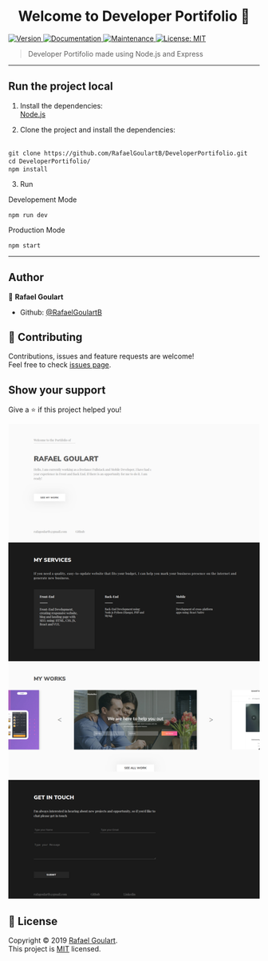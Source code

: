 <h1 align="center">Welcome to Developer Portifolio 👋</h1>
<p>
  <a href="https://www.npmjs.com/package/Developer Portifolio" target="_blank">
    <img alt="Version" src="https://img.shields.io/npm/v/Developer Portifolio.svg">
  </a>
  <a href="https://github.com/RafaelGoulartB/DeveloperPortifolio#readme" target="_blank">
    <img alt="Documentation" src="https://img.shields.io/badge/documentation-yes-brightgreen.svg" />
  </a>
  <a href="https://github.com/RafaelGoulartB/DeveloperPortifolio/graphs/commit-activity" target="_blank">
    <img alt="Maintenance" src="https://img.shields.io/badge/Maintained%3F-yes-green.svg" />
  </a>
  <a href="https://github.com/RafaelGoulartB/DeveloperPortifolio/blob/master/LICENSE" target="_blank">
    <img alt="License: MIT" src="https://img.shields.io/github/license/RafaelGoulartB/Developer Portifolio" />
  </a>
</p>

> Developer Portifolio made using Node.js and Express

-----

## Run the project local
1. Install the dependencies:      
[Node.js](https://nodejs.org/en/)

2. Clone the project and install the dependencies:
```

git clone https://github.com/RafaelGoulartB/DeveloperPortifolio.git
cd DeveloperPortifolio/
npm install

```

3. Run

Developement Mode
```
npm run dev
```

Production Mode
```
npm start
```

-----

## Author

👤 **Rafael Goulart**

* Github: [@RafaelGoulartB](https://github.com/RafaelGoulartB)

## 🤝 Contributing

Contributions, issues and feature requests are welcome!<br />Feel free to check [issues page](https://github.com/RafaelGoulartB/DeveloperPortifolio/issues).

## Show your support

Give a ⭐️ if this project helped you!

![Project Image](https://github.com/RafaelGoulartB/DeveloperPortifolio/blob/master/DeveloperPortifolio.png)

## 📝 License

Copyright © 2019 [Rafael Goulart](https://github.com/RafaelGoulartB).<br />
This project is [MIT](https://github.com/RafaelGoulartB/DeveloperPortifolio/blob/master/LICENSE) licensed.
